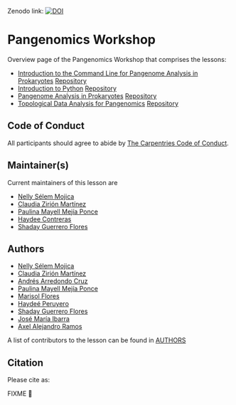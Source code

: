 Zenodo link:  [![DOI](https://zenodo.org/badge/DOI/10.5281/zenodo.7620503.svg)](https://doi.org/10.5281/zenodo.7620503)

# Pangenomics Workshop

Overview page of the Pangenomics Workshop that comprises the lessons:

- [Introduction to the Command Line for Pangenome Analysis in Prokaryotes](https://carpentries-incubator.github.io/shell-pangenomics/) [Repository](https://github.com/carpentries-incubator/shell-pangenomics.git)
- [Introduction to Python](https://carpentries-incubator.github.io/pangenomics-python/) [Repository](https://github.com/carpentries-incubator/pangenomics-python.git)
- [Pangenome Analysis in Prokaryotes](https://carpentries-incubator.github.io/pangenomics/) [Repository](https://github.com/carpentries-incubator/pangenomics)
- [Topological Data Analysis for Pangenomics](https://carpentries-incubator.github.io/topological-data-analysis/) [Repository](https://github.com/carpentries-incubator/topological-data-analysis.git)

## Code of Conduct

All participants should agree to abide by [The Carpentries Code of Conduct](https://docs.carpentries.org/topic_folders/policies/index_coc.html).

## Maintainer(s)

Current maintainers of this lesson are

* [Nelly Sélem Mojica](https://github.com/nselem)
* [Claudia Zirión Martínez](https://github.com/Czirion)
* [Paulina Mayell Mejía Ponce](https://github.com/paumayell)
* [Haydee Contreras](https://github.com/HaydeePeruyero)
* [Shaday Guerrero Flores](https://github.com/shadayguerrero)

## Authors
* [Nelly Sélem Mojica](https://github.com/nselem)
* [Claudia Zirión Martínez](https://github.com/Czirion)
* [Andrés Arredondo Cruz](https://github.com/andrespan)
* [Paulina Mayell Mejía Ponce](https://github.com/paumayell)
* [Marisol Flores]()
* [Haydeé Peruyero](https://github.com/HaydeePeruyero)
* [Shaday Guerrero Flores](https://github.com/shadayguerrero)
* [José María Ibarra]()
* [Axel Alejandro Ramos]()


A list of contributors to the lesson can be found in [AUTHORS](AUTHORS)

## Citation

Please cite as:

FIXME :anger:
